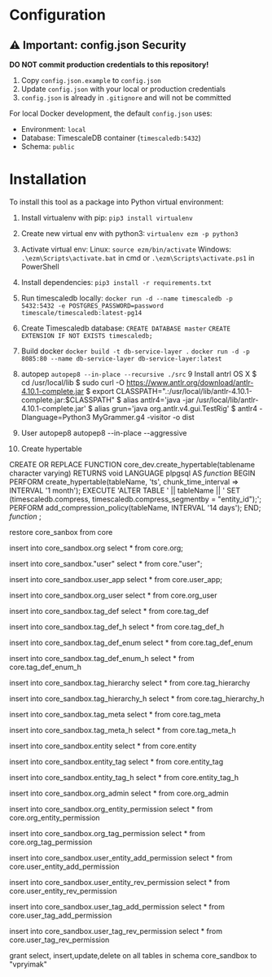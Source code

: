 # Configuration

## ⚠️ Important: config.json Security

**DO NOT commit production credentials to this repository!**

1. Copy `config.json.example` to `config.json`
2. Update `config.json` with your local or production credentials
3. `config.json` is already in `.gitignore` and will not be committed

For local Docker development, the default `config.json` uses:
- Environment: `local`
- Database: TimescaleDB container (`timescaledb:5432`)
- Schema: `public`

# Installation
To install this tool as a package into Python virtual environment:

1. Install virtualenv with pip:
`pip3 install virtualenv`

2. Create new virtual env with python3:
`virtualenv ezm -p python3`

3. Activate virtual env:
Linux: `source ezm/bin/activate`
Windows: `.\ezm\Scripts\activate.bat` in cmd or `.\ezm\Scripts\activate.ps1` in PowerShell

4. Install dependencies:
`pip3 install -r requirements.txt`

5. Run timescaledb locally:
`docker run -d --name timescaledb -p 5432:5432 -e POSTGRES_PASSWORD=password timescale/timescaledb:latest-pg14`
6. Create Timescaledb database:
`CREATE DATABASE master`
`CREATE EXTENSION IF NOT EXISTS timescaledb;`
7. Build docker
`docker build -t db-service-layer .`
`docker run -d -p 8085:80 --name db-service-layer db-service-layer:latest`
8. autopep
`autopep8 --in-place --recursive ./src`
9 Install antrl
OS X
$ cd /usr/local/lib
$ sudo curl -O https://www.antlr.org/download/antlr-4.10.1-complete.jar
$ export CLASSPATH=".:/usr/local/lib/antlr-4.10.1-complete.jar:$CLASSPATH"
$ alias antlr4='java -jar /usr/local/lib/antlr-4.10.1-complete.jar'
$ alias grun='java org.antlr.v4.gui.TestRig'
$ antlr4 -Dlanguage=Python3 MyGrammer.g4 -visitor -o dist
10. User autopep8
autopep8 --in-place --aggressive <filename>
11. Create hypertable

CREATE OR REPLACE FUNCTION core_dev.create_hypertable(tablename character varying)
 RETURNS void
 LANGUAGE plpgsql
AS $function$
	BEGIN
		PERFORM create_hypertable(tableName, 'ts', chunk_time_interval => INTERVAL '1 month');
		EXECUTE 'ALTER TABLE ' || tableName || ' SET (timescaledb.compress, timescaledb.compress_segmentby = "entity_id");';
		PERFORM add_compression_policy(tableName, INTERVAL '14 days');
	END;
$function$
;


restore core_sanbox from core


insert into core_sandbox.org
 select * from core.org;

insert into core_sandbox."user"
 select * from core."user";

insert into core_sandbox.user_app
 select * from core.user_app;

  insert into core_sandbox.org_user
 select * from core.org_user

  insert into core_sandbox.tag_def
 select * from core.tag_def

  insert into core_sandbox.tag_def_h
 select * from core.tag_def_h

  insert into core_sandbox.tag_def_enum
 select * from core.tag_def_enum

  insert into core_sandbox.tag_def_enum_h
 select * from core.tag_def_enum_h

 insert into core_sandbox.tag_hierarchy
 select * from core.tag_hierarchy

  insert into core_sandbox.tag_hierarchy_h
 select * from core.tag_hierarchy_h

  insert into core_sandbox.tag_meta
 select * from core.tag_meta

  insert into core_sandbox.tag_meta_h
 select * from core.tag_meta_h

  insert into core_sandbox.entity
 select * from core.entity

  insert into core_sandbox.entity_tag
 select * from core.entity_tag

  insert into core_sandbox.entity_tag_h
 select * from core.entity_tag_h

  insert into core_sandbox.org_admin
 select * from core.org_admin

  insert into core_sandbox.org_entity_permission
 select * from core.org_entity_permission

  insert into core_sandbox.org_tag_permission
 select * from core.org_tag_permission

  insert into core_sandbox.user_entity_add_permission
 select * from core.user_entity_add_permission

  insert into core_sandbox.user_entity_rev_permission
 select * from core.user_entity_rev_permission

  insert into core_sandbox.user_tag_add_permission
 select * from core.user_tag_add_permission

  insert into core_sandbox.user_tag_rev_permission
 select * from core.user_tag_rev_permission


grant select, insert,update,delete on all tables in schema core_sandbox to  "vpryimak"
